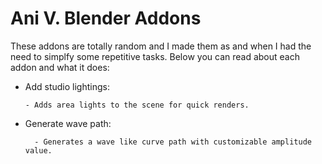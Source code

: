 # Ani V. Blender Addons

These addons are totally random and I made them as and when I had the need to simplfy some repetitive tasks.
Below you can read about each addon and what it does:

-   Add studio lightings:

        - Adds area lights to the scene for quick renders.

- Generate wave path:
        
        - Generates a wave like curve path with customizable amplitude value.
